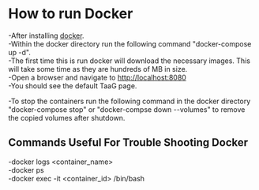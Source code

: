 # How to run Docker

-After installing [docker](https://www.docker.com/get-started).  
-Within the docker directory run the following command "docker-compose up -d".  
  -The first time this is run docker will download the necessary images.  This will take some time as they are hundreds of MB in size.  
-Open a browser and navigate to [http://localhost:8080](http://localhost:8080)  
  -You should see the default TaaG page.  

-To stop the containers run the following command in the docker directory "docker-compose stop" or "docker-compse down --volumes" to remove the copied volumes after shutdown. 


## Commands Useful For Trouble Shooting Docker  
-docker logs <container_name>  
-docker ps  
-docker exec -it <container_id> /bin/bash  

